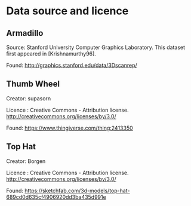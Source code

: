 # Data source and licence

## Armadillo

Source: Stanford University Computer Graphics Laboratory. This dataset first appeared in \[Krishnamurthy96\]. 

Found: http://graphics.stanford.edu/data/3Dscanrep/

## Thumb Wheel

Creator: supasorn

Licence : Creative Commons - Attribution license. http://creativecommons.org/licenses/by/3.0/

Found: https://www.thingiverse.com/thing:2413350

## Top Hat

Creator: Borgen

Licence : Creative Commons - Attribution license. http://creativecommons.org/licenses/by/3.0/

Found: https://sketchfab.com/3d-models/top-hat-689cd0d635cf4906920dd3ba435d991e


